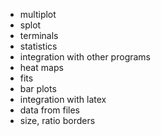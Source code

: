 * multiplot
* splot
* terminals
* statistics
* integration with other programs
* heat maps
* fits
* bar plots
* integration with latex
* data from files
* size, ratio borders
